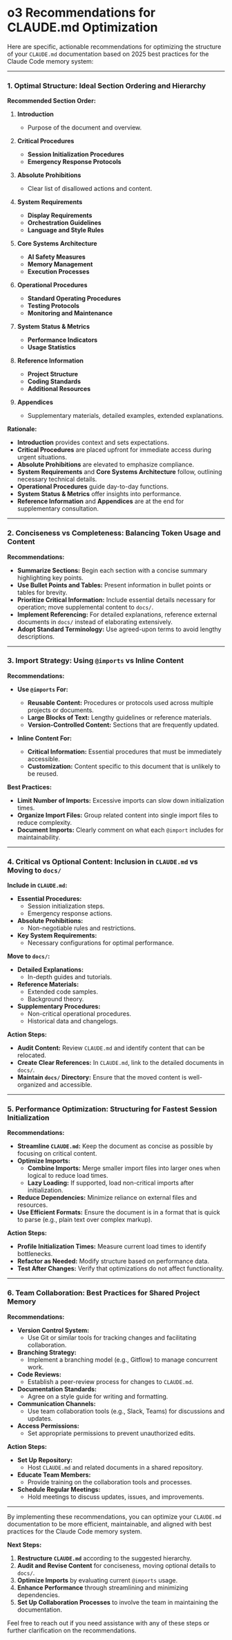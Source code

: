 # o3 Recommendations for CLAUDE.md Optimization

Here are specific, actionable recommendations for optimizing the structure of your `CLAUDE.md` documentation based on 2025 best practices for the Claude Code memory system:

---

### **1. Optimal Structure: Ideal Section Ordering and Hierarchy**

**Recommended Section Order:**

1. **Introduction**
   - Purpose of the document and overview.

2. **Critical Procedures**
   - **Session Initialization Procedures**
   - **Emergency Response Protocols**

3. **Absolute Prohibitions**
   - Clear list of disallowed actions and content.

4. **System Requirements**
   - **Display Requirements**
   - **Orchestration Guidelines**
   - **Language and Style Rules**

5. **Core Systems Architecture**
   - **AI Safety Measures**
   - **Memory Management**
   - **Execution Processes**

6. **Operational Procedures**
   - **Standard Operating Procedures**
   - **Testing Protocols**
   - **Monitoring and Maintenance**

7. **System Status & Metrics**
   - **Performance Indicators**
   - **Usage Statistics**

8. **Reference Information**
   - **Project Structure**
   - **Coding Standards**
   - **Additional Resources**

9. **Appendices**
   - Supplementary materials, detailed examples, extended explanations.

**Rationale:**

- **Introduction** provides context and sets expectations.
- **Critical Procedures** are placed upfront for immediate access during urgent situations.
- **Absolute Prohibitions** are elevated to emphasize compliance.
- **System Requirements** and **Core Systems Architecture** follow, outlining necessary technical details.
- **Operational Procedures** guide day-to-day functions.
- **System Status & Metrics** offer insights into performance.
- **Reference Information** and **Appendices** are at the end for supplementary consultation.

---

### **2. Conciseness vs Completeness: Balancing Token Usage and Content**

**Recommendations:**

- **Summarize Sections:** Begin each section with a concise summary highlighting key points.
- **Use Bullet Points and Tables:** Present information in bullet points or tables for brevity.
- **Prioritize Critical Information:** Include essential details necessary for operation; move supplemental content to `docs/`.
- **Implement Referencing:** For detailed explanations, reference external documents in `docs/` instead of elaborating extensively.
- **Adopt Standard Terminology:** Use agreed-upon terms to avoid lengthy descriptions.

---

### **3. Import Strategy: Using `@imports` vs Inline Content**

**Recommendations:**

- **Use `@imports` For:**
  - **Reusable Content:** Procedures or protocols used across multiple projects or documents.
  - **Large Blocks of Text:** Lengthy guidelines or reference materials.
  - **Version-Controlled Content:** Sections that are frequently updated.

- **Inline Content For:**
  - **Critical Information:** Essential procedures that must be immediately accessible.
  - **Customization:** Content specific to this document that is unlikely to be reused.

**Best Practices:**

- **Limit Number of Imports:** Excessive imports can slow down initialization times.
- **Organize Import Files:** Group related content into single import files to reduce complexity.
- **Document Imports:** Clearly comment on what each `@import` includes for maintainability.

---

### **4. Critical vs Optional Content: Inclusion in `CLAUDE.md` vs Moving to `docs/`**

**Include in `CLAUDE.md`:**

- **Essential Procedures:**
  - Session initialization steps.
  - Emergency response actions.
- **Absolute Prohibitions:**
  - Non-negotiable rules and restrictions.
- **Key System Requirements:**
  - Necessary configurations for optimal performance.

**Move to `docs/`:**

- **Detailed Explanations:**
  - In-depth guides and tutorials.
- **Reference Materials:**
  - Extended code samples.
  - Background theory.
- **Supplementary Procedures:**
  - Non-critical operational procedures.
  - Historical data and changelogs.

**Action Steps:**

- **Audit Content:** Review `CLAUDE.md` and identify content that can be relocated.
- **Create Clear References:** In `CLAUDE.md`, link to the detailed documents in `docs/`.
- **Maintain `docs/` Directory:** Ensure that the moved content is well-organized and accessible.

---

### **5. Performance Optimization: Structuring for Fastest Session Initialization**

**Recommendations:**

- **Streamline `CLAUDE.md`:** Keep the document as concise as possible by focusing on critical content.
- **Optimize Imports:**
  - **Combine Imports:** Merge smaller import files into larger ones when logical to reduce load times.
  - **Lazy Loading:** If supported, load non-critical imports after initialization.
- **Reduce Dependencies:** Minimize reliance on external files and resources.
- **Use Efficient Formats:** Ensure the document is in a format that is quick to parse (e.g., plain text over complex markup).

**Action Steps:**

- **Profile Initialization Times:** Measure current load times to identify bottlenecks.
- **Refactor as Needed:** Modify structure based on performance data.
- **Test After Changes:** Verify that optimizations do not affect functionality.

---

### **6. Team Collaboration: Best Practices for Shared Project Memory**

**Recommendations:**

- **Version Control System:**
  - Use Git or similar tools for tracking changes and facilitating collaboration.
- **Branching Strategy:**
  - Implement a branching model (e.g., Gitflow) to manage concurrent work.
- **Code Reviews:**
  - Establish a peer-review process for changes to `CLAUDE.md`.
- **Documentation Standards:**
  - Agree on a style guide for writing and formatting.
- **Communication Channels:**
  - Use team collaboration tools (e.g., Slack, Teams) for discussions and updates.
- **Access Permissions:**
  - Set appropriate permissions to prevent unauthorized edits.

**Action Steps:**

- **Set Up Repository:**
  - Host `CLAUDE.md` and related documents in a shared repository.
- **Educate Team Members:**
  - Provide training on the collaboration tools and processes.
- **Schedule Regular Meetings:**
  - Hold meetings to discuss updates, issues, and improvements.

---

By implementing these recommendations, you can optimize your `CLAUDE.md` documentation to be more efficient, maintainable, and aligned with best practices for the Claude Code memory system.

**Next Steps:**

1. **Restructure `CLAUDE.md`** according to the suggested hierarchy.
2. **Audit and Revise Content** for conciseness, moving optional details to `docs/`.
3. **Optimize Imports** by evaluating current `@imports` usage.
4. **Enhance Performance** through streamlining and minimizing dependencies.
5. **Set Up Collaboration Processes** to involve the team in maintaining the documentation.

Feel free to reach out if you need assistance with any of these steps or further clarification on the recommendations.